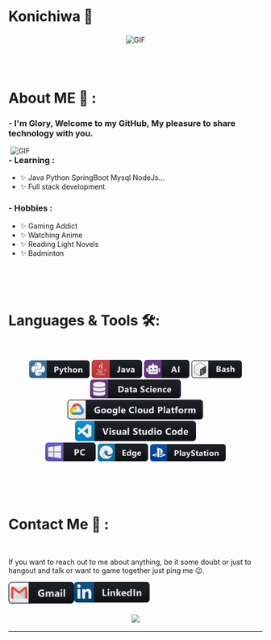 # Konichiwa 👋

<div align="center">
<img hight="300" width="700" alt="GIF" align="center" src="https://github.com/Glory1020/Glory1020/blob/main/resources/镜流.mp4">
</div>

</br>
</br>
</br>


# About ME 💬 :

### - I'm Glory, Welcome to my GitHub, My pleasure to share technology with you.

<img hight="400" width="500" alt="GIF" align="right" src="https://github.com/Glory1020/Glory1020/blob/main/resources/申鹤.mp4">

### - Learning :
- ✨ Java Python SpringBoot Mysql NodeJs...
- ✨ Full stack development

### - Hobbies : 
- ✨ Gaming Addict
- ✨ Watching Anime
- ✨ Reading Light Novels
- ✨ Badminton

</br>
</br>
</br>



# Languages & Tools 🛠:
</br>

<p align="center">

<!-- For more icons please follow  https://github.com/MikeCodesDotNET/ColoredBadges -->
<img src="https://github.com/Glory1020/Glory1020/blob/main/assets/icons/python.png" alt="python" width="120" hight="50">
<img src="https://github.com/Glory1020/Glory1020/blob/main/assets/icons/java.png" alt="java"  width="100" hight="50">
<img src="https://github.com/Glory1020/Glory1020/blob/main/assets/icons/ai.png" alt="AI" width="90" hight="50">
<img src="https://github.com/Glory1020/Glory1020/blob/main/assets/icons/bash.png" alt="bash" width="100" hight="50">
<img src="https://github.com/Glory1020/Glory1020/blob/main/assets/icons/datascience.png" alt="datascience" width="180" hight="50">
</br>
<img src="https://github.com/Glory1020/Glory1020/blob/main/assets/icons/google_cloud_platform.png" alt="google_cloud_platform" width="270" hight="50">
<img src="https://github.com/Glory1020/Glory1020/blob/main/assets/icons/visualstudio_code.png" alt="visualstudio_code" width="240" hight="50">
</br>
<img src="https://github.com/Glory1020/Glory1020/blob/main/assets/icons/pc.png" alt="pc" width="100" hight="50">
<img src="https://github.com/Glory1020/Glory1020/blob/main/assets/icons/edge.png" alt="edge" width="100" hight="50">
<img src="https://github.com/Glory1020/Glory1020/blob/main/assets/icons/playstation@3x.png" alt="playstation" width="150" hight="50">
</p>
</br>
</br>
</br>



# Contact Me 💬 :

<p>
 </br>


If you want to reach out to me about anything, be it some doubt or just to hangout and talk or want to game together just ping me 😉.

<a href="mailto:363323781@qq.com">
 <img align="left" alt="Gmail" width="130" hight="100" src="https://github.com/Glory1020/Glory1020/blob/main/assets/icons/gmail.png" />
</a>
<a href="https://github.com/Glory1020/">
  <img align="left" alt="Linkedin" width="150" hight="100" src="https://github.com/Glory1020/Glory1020/blob/main/assets/icons/linkedin.png" />
</br>
</br>
</br>
</a>



<p align="center" >  
  <a href="https://github.com/anuraghazra/github-readme-stats"> 
<img  src="https://github-readme-stats.vercel.app/api?username=Xx-Ashutosh-xX&&show_icons=true&theme=radical"/>
  </a>
  </p>

*************
